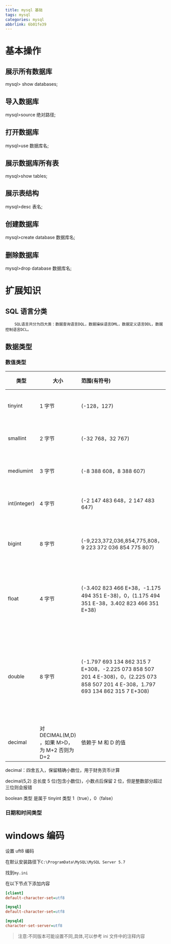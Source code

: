 ```yaml
---
title: mysql 基础
tags: mysql
categories: mysql
abbrlink: 6b01fe39
---
```


# 基本操作

## 展示所有数据库

mysql> show databases;

## 导入数据库

mysql>source 绝对路径;

<!--注意，路径中得斜杠全用正斜杠 /-->

## 打开数据库

mysql>use 数据库名;

## 展示数据库所有表

mysql>show tables;

 <!--注意： 首先得先进入某个数据库-->

## 展示表结构

mysql>desc 表名;

## 创建数据库

mysql>create database 数据库名;

## 删除数据库<!--谨慎使用-->

mysql>drop database 数据库名;

# 扩展知识

## SQL 语言分类

    	SQL语言共分为四大类：数据查询语言DQL，数据操纵语言DML，数据定义语言DDL，数据控制语言DCL。

## 数据类型

### 数值类型

| 类型         | 大小                                          | 范围(有符号)                                                                                                                        | 范围(无符号)                                                      | 用途           |
| ------------ | --------------------------------------------- | :---------------------------------------------------------------------------------------------------------------------------------- | ----------------------------------------------------------------- | -------------- |
| tinyint      | 1 字节                                        | (-128，127)                                                                                                                         | (0，255)                                                          | 小整数值       |
| smallint     | 2 字节                                        | (-32 768，32 767)                                                                                                                   | (0，65 535)                                                       | 大整数值       |
| mediumint    | 3 字节                                        | (-8 388 608，8 388 607)                                                                                                             | (0，16 777 215)                                                   | 大整数值       |
| int(integer) | 4 字节                                        | (-2 147 483 648，2 147 483 647)                                                                                                     | (0，4 294 967 295)                                                | 大整数值       |
| bigint       | 8 字节                                        | (-9,223,372,036,854,775,808，9 223 372 036 854 775 807)                                                                             | (0，18 446 744 073 709 551 615)                                   | 极大整数值     |
| float        | 4 字节                                        | (-3.402 823 466 E+38，-1.175 494 351 E-38)，0，(1.175 494 351 E-38，3.402 823 466 351 E+38)                                         | 0，(1.175 494 351 E-38，3.402 823 466 E+38)                       | 单精度浮点数值 |
| double       | 8 字节                                        | (-1.797 693 134 862 315 7 E+308，-2.225 073 858 507 201 4 E-308)，0，(2.225 073 858 507 201 4 E-308，1.797 693 134 862 315 7 E+308) | 0，(2.225 073 858 507 201 4 E-308，1.797 693 134 862 315 7 E+308) | 双精度浮点数值 |
| decimal      | 对 DECIMAL(M,D) ，如果 M>D，为 M+2 否则为 D+2 | 依赖于 M 和 D 的值                                                                                                                  | 依赖于 M 和 D 的值                                                | 小数值         |

decimal：四舍五入，保留精确小数位，用于财务货币计算

decimal(5,2) 总长度 5 位(包含小数位)，小数点后保留 2 位，但是整数部分超过三位则会报错

boolean 类型 是属于 tinyint 类型 1（true），0（false）

### 日期和时间类型

# windows 编码

设置 uft8 编码

在默认安装路径下`C:\ProgramData\MySQL\MySQL Server 5.7`

找到`my.ini`

在以下节点下添加内容

```ini
[client]
default-character-set=utf8
```

```ini
[mysql]
default-character-set=utf8
```

```ini
[mysqld]
character-set-server=utf8
```

> 注意:不同版本可能设置不同,具体,可以参考 ini 文件中的注释内容
